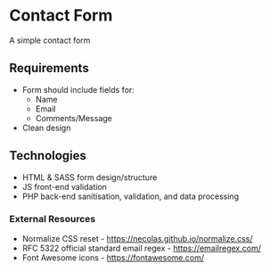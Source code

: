 # Contact Form

A simple contact form

## Requirements

- Form should include fields for:
  - Name
  - Email
  - Comments/Message
- Clean design

## Technologies
- HTML & SASS form design/structure
- JS front-end validation
- PHP back-end sanitisation, validation, and data processing

### External Resources 
- Normalize CSS reset - https://necolas.github.io/normalize.css/
- RFC 5322 official standard email regex - https://emailregex.com/
- Font Awesome icons - https://fontawesome.com/